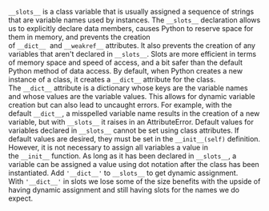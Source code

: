 `__slots__` is a class variable that is usually assigned a sequence of strings that are variable names used by instances. The `__slots__` declaration allows us to explicitly declare data members, causes Python to reserve space for them in memory, and prevents the creation of `__dict__`  and `__weakref__` attributes. It also prevents the creation of any variables that aren't declared in `__slots__`.
Slots are more efficient in terms of memory space and speed of access, and a bit safer than the default Python method of data access. By default, when Python creates a new instance of a class, it creates a `__dict__` attribute for the class. The `__dict__` attribute is a dictionary whose keys are the variable names and whose values are the variable values. This allows for dynamic variable creation but can also lead to uncaught errors. For example, with the default `__dict__`, a misspelled variable name results in the creation of a new variable, but with `__slots__` it raises in an AttributeError.
Default values for variables declared in `__slots__` cannot be set using class attributes. If default values are desired, they must be set in the `__init__(self)` definition. However, it is not necessary to assign all variables a value in the `__init__` function. As long as it has been declared in `__slots__`, a variable can be assigned a value using dot notation after the class has been instantiated.
Add `'__dict__'` to `__slots__` to get dynamic assignment. With `'__dict__'` in slots we lose some of the size benefits with the upside of having dynamic assignment and still having slots for the names we do expect.